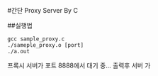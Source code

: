 #간단 Proxy Server By C

##실행법
```
gcc sample_proxy.c
./sameple_proxy.o [port]
./a.out 
```

프록시 서버가 포트 8888에서 대기 중... 출력후 서버 가
